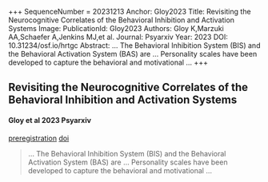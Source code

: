 +++
SequenceNumber =  20231213
Anchor: Gloy2023
Title: Revisiting the Neurocognitive Correlates of the Behavioral Inhibition and Activation Systems
Image: 
PublicationId: Gloy2023
Authors: Gloy K,Marzuki AA,Schaefer A,Jenkins MJ,et al.
Journal: Psyarxiv
Year: 2023
DOI: 10.31234/osf.io/hrtgc
Abstract: … The Behavioral Inhibition System (BIS) and the Behavioral Activation System (BAS) are … Personality scales have been developed to capture the behavioral and motivational …
+++

## Revisiting the Neurocognitive Correlates of the Behavioral Inhibition and Activation Systems
#### Gloy et al 2023 Psyarxiv

[preregistration]("preregistration") [doi](https://dx.doi.org/10.31234/osf.io/hrtgc)

> … The Behavioral Inhibition System (BIS) and the Behavioral Activation System (BAS) are … Personality scales have been developed to capture the behavioral and motivational …